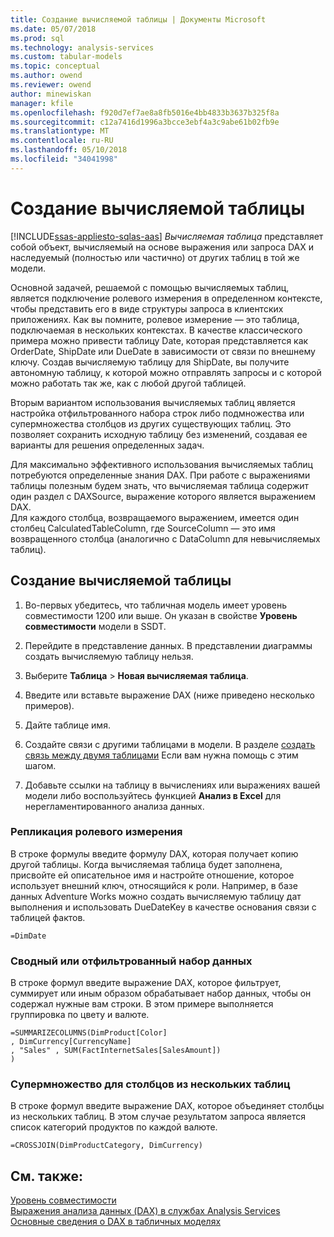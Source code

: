 ```yaml
---
title: Создание вычисляемой таблицы | Документы Microsoft
ms.date: 05/07/2018
ms.prod: sql
ms.technology: analysis-services
ms.custom: tabular-models
ms.topic: conceptual
ms.author: owend
ms.reviewer: owend
author: minewiskan
manager: kfile
ms.openlocfilehash: f920d7ef7ae8a8fb5016e4bb4833b3637b325f8a
ms.sourcegitcommit: c12a7416d1996a3bcce3ebf4a3c9abe61b02fb9e
ms.translationtype: MT
ms.contentlocale: ru-RU
ms.lasthandoff: 05/10/2018
ms.locfileid: "34041998"
---
```

# <a name="create-a-calculated-table"></a>Создание вычисляемой таблицы 
[!INCLUDE[ssas-appliesto-sqlas-aas](../../includes/ssas-appliesto-sqlas-aas.md)]
  *Вычисляемая таблица* представляет собой объект, вычисляемый на основе выражения или запроса DAX и наследуемый (полностью или частично) от других таблиц в той же модели.  
  
 Основной задачей, решаемой с помощью вычисляемых таблиц, является подключение ролевого измерения в определенном контексте, чтобы представить его в виде структуры запроса в клиентских приложениях.  Как вы помните, ролевое измерение — это таблица, подключаемая в нескольких контекстах. В качестве классического примера можно привести таблицу Date, которая представляется как OrderDate, ShipDate или DueDate в зависимости от связи по внешнему ключу. Создав вычисляемую таблицу для ShipDate, вы получите автономную таблицу, к которой можно отправлять запросы и с которой можно работать так же, как с любой другой таблицей.  
  
 Вторым вариантом использования вычисляемых таблиц является настройка отфильтрованного набора строк либо подмножества или супермножества столбцов из других существующих таблиц. Это позволяет сохранить исходную таблицу без изменений, создавая ее варианты для решения определенных задач.  
  
 Для максимально эффективного использования вычисляемых таблиц потребуются определенные знания DAX. При работе с выражениями таблицы полезным будем знать, что вычисляемая таблица содержит один раздел с DAXSource, выражение которого является выражением DAX.  
Для каждого столбца, возвращаемого выражением, имеется один столбец CalculatedTableColumn, где SourceColumn — это имя возвращенного столбца (аналогично с DataColumn для невычисляемых таблиц).  
  
## <a name="how-to-create-a-calculated-table"></a>Создание вычисляемой таблицы  
  
1.  Во-первых убедитесь, что табличная модель имеет уровень совместимости 1200 или выше. Он указан в свойстве **Уровень совместимости** модели в SSDT.  
  
2.  Перейдите в представление данных. В представлении диаграммы создать вычисляемую таблицу нельзя.  
  
3.  Выберите **Таблица** > **Новая вычисляемая таблица**.  
  
4.  Введите или вставьте выражение DAX (ниже приведено несколько примеров).  
  
5.  Дайте таблице имя.  
  
6.  Создайте связи с другими таблицами в модели. В разделе [создать связь между двумя таблицами](../../analysis-services/tabular-models/create-a-relationship-between-two-tables-ssas-tabular.md) Если вам нужна помощь с этим шагом.  
  
7.  Добавьте ссылки на таблицу в вычислениях или выражениях вашей модели либо воспользуйтесь функцией **Анализ в Excel** для нерегламентированного анализа данных.  
  
### <a name="replicate-a-role-playing-dimension"></a>Репликация ролевого измерения  
 В строке формулы введите формулу DAX, которая получает копию другой таблицы. Когда вычисляемая таблица будет заполнена, присвойте ей описательное имя и настройте отношение, которое использует внешний ключ, относящийся к роли. Например, в базе данных Adventure Works можно создать вычисляемую таблицу дат выполнения и использовать DueDateKey в качестве основания связи с таблицей фактов.  
  
```  
=DimDate  
```  
  
### <a name="summarized-or-filtered-dataset"></a>Сводный или отфильтрованный набор данных  
 В строке формул введите выражение DAX, которое фильтрует, суммирует или иным образом обрабатывает набор данных, чтобы он содержал нужные вам строки. В этом примере выполняется группировка по цвету и валюте.  
  
```  
=SUMMARIZECOLUMNS(DimProduct[Color]  
, DimCurrency[CurrencyName]   
, "Sales" , SUM(FactInternetSales[SalesAmount])  
)  
```  
  
### <a name="superset-using-columns-from-multiple-tables"></a>Супермножество для столбцов из нескольких таблиц  
 В строке формул введите выражение DAX, которое объединяет столбцы из нескольких таблиц. В этом случае результатом запроса является список категорий продуктов по каждой валюте.  
  
```  
=CROSSJOIN(DimProductCategory, DimCurrency)  
```  
  
## <a name="see-also"></a>См. также:  
 [Уровень совместимости](../../analysis-services/tabular-models/compatibility-level-for-tabular-models-in-analysis-services.md)   
 [Выражения анализа данных &#40;DAX&#41; в службах Analysis Services](http://msdn.microsoft.com/library/abb336c9-3346-4cab-b91b-90f93f4575e5)   
 [Основные сведения о DAX в табличных моделях](../../analysis-services/tabular-models/understanding-dax-in-tabular-models-ssas-tabular.md)  
  
  
